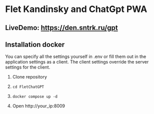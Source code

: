# Flet Kandinsky and ChatGpt PWA 

## LiveDemo: https://den.sntrk.ru/gpt


## Installation docker
You can specify all the settings yourself in .env or fill them out in the application settings as a client. The client settings override the server settings for the client.
1. Clone repository
2. ```shell 
   cd FletChatGPT
   ```
3. ```shell 
   docker compose up -d
   ```
   
4. Open http://your_ip:8009